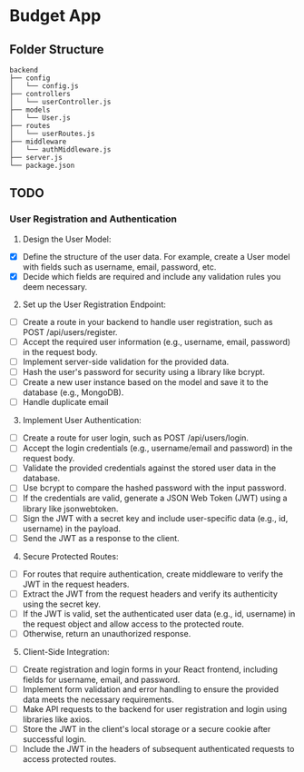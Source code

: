 # Budget App

## Folder Structure

```plaintext
backend
├── config
│   └── config.js
├── controllers
│   └── userController.js
├── models
│   └── User.js
├── routes
│   └── userRoutes.js
├── middleware
│   └── authMiddleware.js
├── server.js
└── package.json

```

## TODO

### User Registration and Authentication

1. Design the User Model:

- [x] Define the structure of the user data. For example, create a User model with fields such as username, email, password, etc.
- [x] Decide which fields are required and include any validation rules you deem necessary.

2. Set up the User Registration Endpoint:

- [ ] Create a route in your backend to handle user registration, such as POST /api/users/register.
- [ ] Accept the required user information (e.g., username, email, password) in the request body.
- [ ] Implement server-side validation for the provided data.
- [ ] Hash the user's password for security using a library like bcrypt.
- [ ] Create a new user instance based on the model and save it to the database (e.g., MongoDB).
- [ ] Handle duplicate email

3. Implement User Authentication:

- [ ] Create a route for user login, such as POST /api/users/login.
- [ ] Accept the login credentials (e.g., username/email and password) in the request body.
- [ ] Validate the provided credentials against the stored user data in the database.
- [ ] Use bcrypt to compare the hashed password with the input password.
- [ ] If the credentials are valid, generate a JSON Web Token (JWT) using a library like jsonwebtoken.
- [ ] Sign the JWT with a secret key and include user-specific data (e.g., id, username) in the payload.
- [ ] Send the JWT as a response to the client.

4. Secure Protected Routes:

- [ ] For routes that require authentication, create middleware to verify the JWT in the request headers.
- [ ] Extract the JWT from the request headers and verify its authenticity using the secret key.
- [ ] If the JWT is valid, set the authenticated user data (e.g., id, username) in the request object and allow access to the protected route.
- [ ] Otherwise, return an unauthorized response.

5. Client-Side Integration:

- [ ] Create registration and login forms in your React frontend, including fields for username, email, and password.
- [ ] Implement form validation and error handling to ensure the provided data meets the necessary requirements.
- [ ] Make API requests to the backend for user registration and login using libraries like axios.
- [ ] Store the JWT in the client's local storage or a secure cookie after successful login.
- [ ] Include the JWT in the headers of subsequent authenticated requests to access protected routes.
